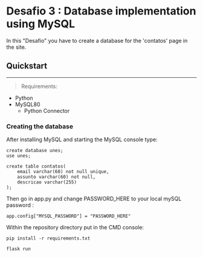 # Desafio 3 : Database implementation using MySQL

In this "Desafio" you have to create a database for the 'contatos' page in the site.

## Quickstart

---

>Requirements:

- Python
- MySQL80
  - Python Connector

[//]: # (breaklist)

### Creating the database

After installing MySQL and starting the MySQL console type:

    create database unes;
    use unes;

    create table contatos(
        email varchar(60) not null unique,
        assunto varchar(60) not null,
        descricao varchar(255)
    );

Then go in app.py and change PASSWORD_HERE to your local  mySQL password :

    app.config["MYSQL_PASSWORD"] = "PASSWORD_HERE" 

Within the repository directory put in the CMD console:

    pip install -r requirements.txt

    flask run
